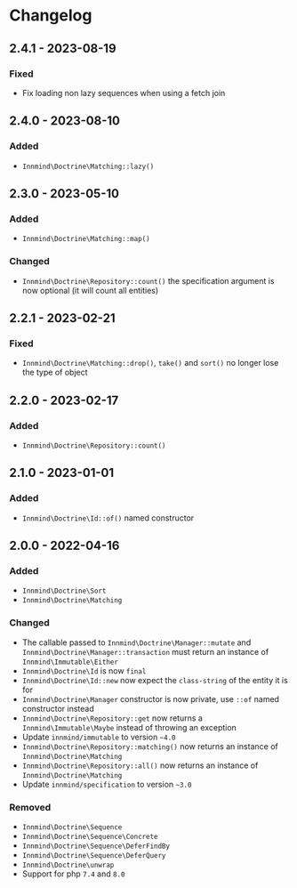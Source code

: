 # Changelog

## 2.4.1 - 2023-08-19

### Fixed

- Fix loading non lazy sequences when using a fetch join

## 2.4.0 - 2023-08-10

### Added

- `Innmind\Doctrine\Matching::lazy()`

## 2.3.0 - 2023-05-10

### Added

- `Innmind\Doctrine\Matching::map()`

### Changed

- `Innmind\Doctrine\Repository::count()` the specification argument is now optional (it will count all entities)

## 2.2.1 - 2023-02-21

### Fixed

- `Innmind\Doctrine\Matching::drop()`, `take()` and `sort()` no longer lose the type of object

## 2.2.0 - 2023-02-17

### Added

- `Innmind\Doctrine\Repository::count()`

## 2.1.0 - 2023-01-01

### Added

- `Innmind\Doctrine\Id::of()` named constructor

## 2.0.0 - 2022-04-16

### Added

- `Innmind\Doctrine\Sort`
- `Innmind\Doctrine\Matching`

### Changed

- The callable passed to `Innmind\Doctrine\Manager::mutate` and `Innmind\Doctrine\Manager::transaction` must return an instance of `Innmind\Immutable\Either`
- `Innmind\Doctrine\Id` is now `final`
- `Innmind\Doctrine\Id::new` now expect the `class-string` of the entity it is for
- `Innmind\Doctrine\Manager` constructor is now private, use `::of` named constructor instead
- `Innmind\Doctrine\Repository::get` now returns a `Innmind\Immutable\Maybe` instead of throwing an exception
- Update `innmind/immutable` to version `~4.0`
- `Innmind\Doctrine\Repository::matching()` now returns an instance of `Innmind\Doctrine\Matching`
- `Innmind\Doctrine\Repository::all()` now returns an instance of `Innmind\Doctrine\Matching`
- Update `innmind/specification` to version `~3.0`

### Removed

- `Innmind\Doctrine\Sequence`
- `Innmind\Doctrine\Sequence\Concrete`
- `Innmind\Doctrine\Sequence\DeferFindBy`
- `Innmind\Doctrine\Sequence\DeferQuery`
- `Innmind\Doctrine\unwrap`
- Support for php `7.4` and `8.0`
